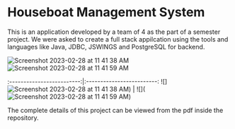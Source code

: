 # Houseboat Management System

This is an application developed by a team of 4 as the part of a semester project.
We were asked to create a full stack appilcation using the tools and languages like Java, JDBC, JSWINGS and PostgreSQL for backend.

![Screenshot 2023-02-28 at 11 41 38 AM](https://user-images.githubusercontent.com/84635960/221769511-6119643d-7945-4cc3-87f2-294eba6c3d06.png) ![Screenshot 2023-02-28 at 11 41 59 AM](https://user-images.githubusercontent.com/84635960/221769543-442e48fa-5fef-4771-8aad-754e3bf8d64d.png)


:-------------------------:|:-------------------------:
![]![Screenshot 2023-02-28 at 11 41 38 AM](https://user-images.githubusercontent.com/84635960/221769970-e6797cf9-8ea5-448d-84f9-34ba72ab2437.png))  |  ![](![Screenshot 2023-02-28 at 11 41 59 AM](https://user-images.githubusercontent.com/84635960/221769989-0ad4f6bf-1274-4e47-b990-0254491f0f75.png))

The complete details of this project can be viewed from the pdf inside the repository.
